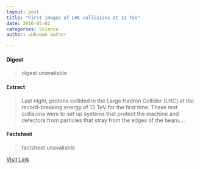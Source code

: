 ```yaml
---
layout: post
title: "First images of LHC collisions at 13 TeV"
date: 2016-05-02
categories: Science
author: unknown author

---
```



#### Digest
>digest unavailable

#### Extract
>Last night, protons collided in the Large Hadron Collider (LHC) at the record-breaking energy of 13 TeV for the first time. These test collisions were to set up systems that protect the machine and detectors from particles that stray from the edges of the beam....

#### Factsheet
>factsheet unavailable

[Visit Link](http://phys.org/news351410095.html)


